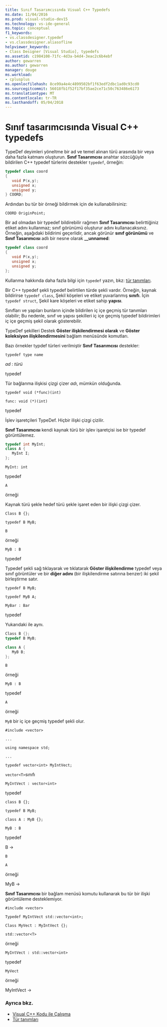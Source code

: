 ```yaml
---
title: Sınıf Tasarımcısında Visual C++ Typedefs
ms.date: 11/04/2016
ms.prod: visual-studio-dev15
ms.technology: vs-ide-general
ms.topic: conceptual
f1_keywords:
- vs.classdesigner.typedef
- vs.classdesigner.aliasofline
helpviewer_keywords:
- Class Designer [Visual Studio], typedefs
ms.assetid: c1984108-71fc-4d3a-b4d4-3eac2c6b4ebf
author: gewarren
ms.author: gewarren
manager: douge
ms.workload:
- cplusplus
ms.openlocfilehash: 8ce99a4e4c4899502bf1f63edf2dbc1ad0c93cd0
ms.sourcegitcommit: 56018fb1f52f17bf35ae2ce71c50c763486e6173
ms.translationtype: MT
ms.contentlocale: tr-TR
ms.lasthandoff: 05/04/2018
---
```

# <a name="visual-c-typedefs-in-class-designer"></a>Sınıf tasarımcısında Visual C++ typedefs

TypeDef deyimleri yöneltme bir ad ve temel alınan türü arasında bir veya daha fazla katmanı oluşturun. **Sınıf Tasarımcısı** anahtar sözcüğüyle bildirilen C++ typedef türlerini destekler `typedef`, örneğin:

```cpp
typedef class coord
{
   void P(x,y);
   unsigned x;
   unsigned y;
} COORD;
```

Ardından bu tür bir örneği bildirmek için de kullanabilirsiniz:

`COORD OriginPoint;`

Bir ad olmadan bir typedef bildirebilir rağmen **Sınıf Tasarımcısı** belirttiğiniz etiket adını kullanmaz; sınıf görünümü oluşturur adını kullanacaksınız. Örneğin, aşağıdaki bildirimi geçerlidir, ancak görünür **sınıf görünümü** ve **Sınıf Tasarımcısı** adlı bir nesne olarak **__unnamed**:

```cpp
typedef class coord
{
   void P(x,y);
   unsigned x;
   unsigned y;
};
```

Kullanma hakkında daha fazla bilgi için `typedef` yazın, bkz: [tür tanımları](/cpp/cpp/aliases-and-typedefs-cpp#typedefs).

Bir C++ typedef şekli typedef belirtilen türde şekli vardır. Örneğin, kaynak bildirirse `typedef class`, Şekil köşeleri ve etiket yuvarlanmış **sınıfı**. İçin `typedef struct`, Şekil kare köşeleri ve etiket sahip **yapısı**.

Sınıfları ve yapıları bunların içinde bildirilen iç içe geçmiş tür tanımları olabilir; Bu nedenle, sınıf ve yapısı şekilleri iç içe geçmiş typedef bildirimleri iç içe geçmiş şekil olarak gösterebilir.

TypeDef şekilleri Destek **Göster ilişkilendirmesi olarak** ve **Göster koleksiyon ilişkilendirmesini** bağlam menüsünde komutları.

Bazı örnekler typdef türleri verilmiştir **Sınıf Tasarımcısı** destekler:

`typedef type name`

*ad* : *türü*

typedef

Tür bağlanma ilişkisi çizgi çizer *adı*, mümkün olduğunda.

`typedef void (*func)(int)`

`func: void (*)(int)`

typedef

İşlev işaretçileri TypeDef. Hiçbir ilişki çizgi çizilir.

**Sınıf Tasarımcısı** kendi kaynak türü bir işlev işaretçisi ise bir typedef görüntülemez.

```cpp
typedef int MyInt;
class A {
   MyInt I;
};
```

`MyInt: int`

typedef

`A`

örneği

Kaynak türü şekle hedef türü şekle işaret eden bir ilişki çizgi çizer.

`Class B {};`

`typedef B MyB;`

`B`

örneği

`MyB : B`

typedef

Typedef şekli sağ tıklayarak ve tıklatarak **Göster ilişkilendirme** typedef veya sınıf görüntüler ve bir **diğer adını** (bir ilişkilendirme satırına benzer) iki şekil birleştirme satır.

`typedef B MyB;`

`typedef MyB A;`

`MyBar : Bar`

typedef

Yukarıdaki ile aynı.

```cpp
Class B {};
typedef B MyB;

class A {
   MyB B;
};
```

`B`

örneği

`MyB : B`

typedef

`A`

örneği

`MyB` bir iç içe geçmiş typedef şekli olur.

`#include <vector>`

`...`

`using namespace std;`

`...`

`typedef vector<int> MyIntVect;`

`vector<T>`sınıfı

`MyIntVect : vector<int>`

typedef

`class B {};`

`typedef B MyB;`

`class A : MyB {};`

`MyB : B`

typedef

B -&GT;

`B`

`A`

örneği

MyB ->

**Sınıf Tasarımcısı** bir bağlam menüsü komutu kullanarak bu tür bir ilişki görüntüleme desteklemiyor.

`#include <vector>`

`Typedef MyIntVect std::vector<int>;`

`Class MyVect : MyIntVect {};`

`std::vector<T>`

örneği

`MyIntVect : std::vector<int>`

typedef

`MyVect`

örneği

MyIntVect ->

### <a name="see-also"></a>Ayrıca bkz.

- [Visual C++ Kodu ile Çalışma](working-with-visual-cpp-code.md)  
- [Tür tanımları](/cpp/cpp/aliases-and-typedefs-cpp#typedefs)

